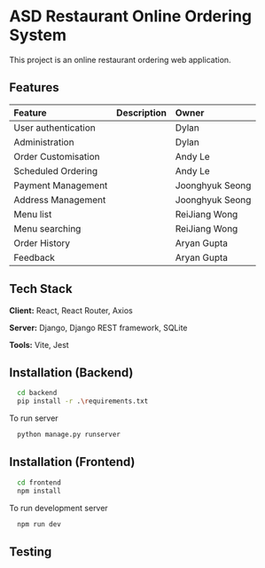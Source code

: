 
# ASD Restaurant Online Ordering System

This project is an online restaurant ordering web application. 

## Features

| Feature | Description  | Owner |
| :------ | :----------- | :---- |
| User authentication |  | Dylan |
| Administration |  | Dylan |
| Order Customisation |  | Andy Le |
| Scheduled Ordering |  | Andy Le |
| Payment Management |  | Joonghyuk Seong |
| Address Management |  | Joonghyuk Seong |
| Menu list |  | ReiJiang Wong |
| Menu searching |  | ReiJiang Wong |
| Order History |  | Aryan Gupta |
| Feedback |  | Aryan Gupta |

## Tech Stack

**Client:** React, React Router, Axios

**Server:** Django, Django REST framework, SQLite

**Tools:** Vite, Jest

## Installation (Backend)


```bash
  cd backend
  pip install -r .\requirements.txt
```

To run server

```bash
  python manage.py runserver
```

## Installation (Frontend)

```bash
  cd frontend
  npm install
```

To run development server

```bash
  npm run dev
```

## Testing



    
    